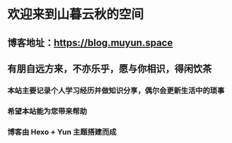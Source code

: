 # 欢迎来到山暮云秋的空间

## 博客地址：https://blog.muyun.space

## 有朋自远方来，不亦乐乎，愿与你相识，得闲饮茶

### 本站主要记录个人学习经历并做知识分享，偶尔会更新生活中的琐事

### 希望本站能为您带来帮助

### 博客由 Hexo + Yun 主题搭建而成
